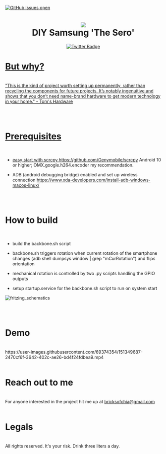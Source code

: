 [![GitHub issues open](https://img.shields.io/github/issues/network-tools/shconfparser.svg?maxAge=250000)](https://github.com/network-tools/su77ungr/issues)

<div id="badges" align="center">
    <h1>
    <img src="https://c.tenor.com/0OTlaePR8zYAAAAC/su77ungr-larissa-sero.gif"/> <br>
    DIY Samsung 'The Sero'
    
  </h1>  
  <a href="https://twitter.com/chialisp">
    <img src="https://img.shields.io/badge/Twitter-blue?style=for-the-badge&logo=twitter&logoColor=white" alt="Twitter Badge"/>
</div>

<h1> But why? </h1>
<br>
"This is the kind of project worth setting up permanently, rather than recycling the components for future projects. It’s notably ingenuitive and shows that you don’t need name-brand hardware to get modern technology in your home." - Tom's Hardware
  
<br><br>

<h1> Prerequisites </h1>
<br>

- easy start with scrcpy https://github.com/Genymobile/scrcpy Android 10 or higher; OMX.google.h264.encoder my recommendation. 

- ADB (android debugging bridge) enabled and set up wireless connection https://www.xda-developers.com/install-adb-windows-macos-linux/


<br><br>
<h1> How to build </h1>
<br>

- build the backbone.sh script

- backbone.sh triggers rotation when current rotation of the smartphone changes (adb shell dumpsys window | grep "mCurRotation") and flips orientation

- mechanical rotation is controlled by two .py scripts handling the GPIO outputs

- setup startup.service for the backbone.sh script to run on system start

![fritzing_schematics](https://user-images.githubusercontent.com/69374354/151350150-bf3c5ae8-dfdf-45f4-bf81-3773bc25ae13.png)

<br><br>

<h1> Demo </h1>
<br>
https://user-images.githubusercontent.com/69374354/151349687-2470cf6f-3642-402c-ae26-bd4f24fdbea9.mp4
<br><br>

<h1> Reach out to me </h1>
<br>
For anyone interested in the project hit me up at
  <a href="mailto:bricksofchia@gmail.com">
bricksofchia@gmail.com
  </a>
<br><br>
<h1> Legals </h1>
<br>
All rights reserved. It's your risk. Drink three liters a day. 
<!---
su77ungr/su77ungr is a special repository because its `README.md` (this file) appears on your GitHub profile.
You can click the Preview link to take a look at your changes.
--->
